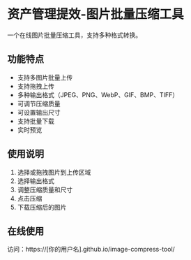 # 资产管理提效-图片批量压缩工具

一个在线图片批量压缩工具，支持多种格式转换。

## 功能特点

- 支持多图片批量上传
- 支持拖拽上传
- 多种输出格式（JPEG、PNG、WebP、GIF、BMP、TIFF）
- 可调节压缩质量
- 可设置输出尺寸
- 支持批量下载
- 实时预览

## 使用说明

1. 选择或拖拽图片到上传区域
2. 选择输出格式
3. 调整压缩质量和尺寸
4. 点击压缩
5. 下载压缩后的图片

## 在线使用

访问：https://[你的用户名].github.io/image-compress-tool/ 